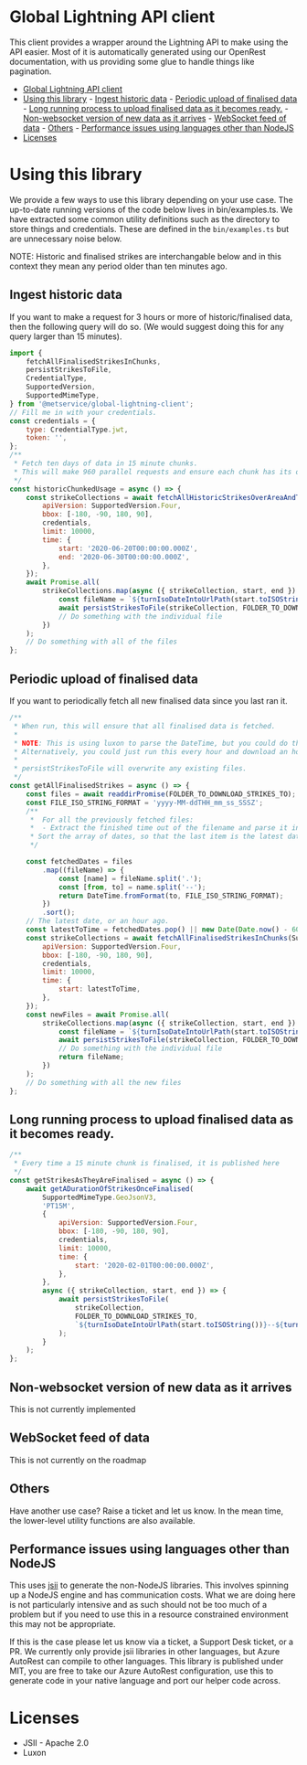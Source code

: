 # Global Lightning API client

This client provides a wrapper around the Lightning API to make using the API easier. Most of it is automatically generated using our OpenRest documentation, with us providing some glue to handle things like pagination.

- [Global Lightning API client](#global-lightning-api-client)
- [Using this library](#using-this-library) - [Ingest historic data](#ingest-historic-data) - [Periodic upload of finalised data](#periodic-upload-of-finalised-data) - [Long running process to upload finalised data as it becomes ready.](#long-running-process-to-upload-finalised-data-as-it-becomes-ready) - [Non-websocket version of new data as it arrives](#non-websocket-version-of-new-data-as-it-arrives) - [WebSocket feed of data](#websocket-feed-of-data) - [Others](#others) - [Performance issues using languages other than NodeJS](#performance-issues-using-languages-other-than-nodejs)
- [Licenses](#licenses)

# Using this library

We provide a few ways to use this library depending on your use case. The up-to-date running versions of the code below lives in bin/examples.ts. We have extracted some common utility definitions such as the directory to store things and credentials. These are defined in the `bin/examples.ts` but are unnecessary noise below.

NOTE: Historic and finalised strikes are interchangable below and in this context they mean any period older than ten minutes ago.

## Ingest historic data

If you want to make a request for 3 hours or more of historic/finalised data, then the following query will do so. (We would suggest doing this for any query larger than 15 minutes).

```js
import {
	fetchAllFinalisedStrikesInChunks,
	persistStrikesToFile,
	CredentialType,
	SupportedVersion,
	SupportedMimeType,
} from '@metservice/global-lightning-client';
// Fill me in with your credentials.
const credentials = {
	type: CredentialType.jwt,
	token: '',
};
/**
 * Fetch ten days of data in 15 minute chunks.
 * This will make 960 parallel requests and ensure each chunk has its own data.
 */
const historicChunkedUsage = async () => {
	const strikeCollections = await fetchAllHistoricStrikesOverAreaAndTimeInChunks(SupportedMimeType.KML, 'PT15M', {
		apiVersion: SupportedVersion.Four,
		bbox: [-180, -90, 180, 90],
		credentials,
		limit: 10000,
		time: {
			start: '2020-06-20T00:00:00.000Z',
			end: '2020-06-30T00:00:00.000Z',
		},
	});
	await Promise.all(
		strikeCollections.map(async ({ strikeCollection, start, end }) => {
			const fileName = `${turnIsoDateIntoUrlPath(start.toISOString())}--${turnIsoDateIntoUrlPath(end.toISOString())}.kml`;
			await persistStrikesToFile(strikeCollection, FOLDER_TO_DOWNLOAD_STRIKES_TO, fileName);
			// Do something with the individual file
		})
	);
	// Do something with all of the files
};
```

## Periodic upload of finalised data

If you want to periodically fetch all new finalised data since you last ran it.

```js
/**
 * When run, this will ensure that all finalised data is fetched.
 *
 * NOTE: This is using luxon to parse the DateTime, but you could do this with anything that can returns a sortable date.
 * Alternatively, you could just run this every hour and download an hour and half of data.
 *
 * persistStrikesToFile will overwrite any existing files.
 */
const getAllFinalisedStrikes = async () => {
	const files = await readdirPromise(FOLDER_TO_DOWNLOAD_STRIKES_TO);
	const FILE_ISO_STRING_FORMAT = 'yyyy-MM-ddTHH_mm_ss_SSSZ';
	/**
	 *	For all the previously fetched files:
	 *	- Extract the finished time out of the filename and parse it into a sortable date
	 * Sort the array of dates, so that the last item is the latest date
	 */

	const fetchedDates = files
		.map((fileName) => {
			const [name] = fileName.split('.');
			const [from, to] = name.split('--');
			return DateTime.fromFormat(to, FILE_ISO_STRING_FORMAT);
		})
		.sort();
	// The latest date, or an hour ago.
	const latestToTime = fetchedDates.pop() || new Date(Date.now() - 60 * 60 * 1000);
	const strikeCollections = await fetchAllFinalisedStrikesInChunks(SupportedMimeType.KML, 'PT15M', {
		apiVersion: SupportedVersion.Four,
		bbox: [-180, -90, 180, 90],
		credentials,
		limit: 10000,
		time: {
			start: latestToTime,
		},
	});
	const newFiles = await Promise.all(
		strikeCollections.map(async ({ strikeCollection, start, end }) => {
			const fileName = `${turnIsoDateIntoUrlPath(start.toISOString())}--${turnIsoDateIntoUrlPath(end.toISOString())}.kml`;
			await persistStrikesToFile(strikeCollection, FOLDER_TO_DOWNLOAD_STRIKES_TO, fileName);
			// Do something with the individual file
			return fileName;
		})
	);
	// Do something with all the new files
};
```

## Long running process to upload finalised data as it becomes ready.

```js
/**
 * Every time a 15 minute chunk is finalised, it is published here
 */
const getStrikesAsTheyAreFinalised = async () => {
	await getADurationOfStrikesOnceFinalised(
		SupportedMimeType.GeoJsonV3,
		'PT15M',
		{
			apiVersion: SupportedVersion.Four,
			bbox: [-180, -90, 180, 90],
			credentials,
			limit: 10000,
			time: {
				start: '2020-02-01T00:00:00.000Z',
			},
		},
		async ({ strikeCollection, start, end }) => {
			await persistStrikesToFile(
				strikeCollection,
				FOLDER_TO_DOWNLOAD_STRIKES_TO,
				`${turnIsoDateIntoUrlPath(start.toISOString())}--${turnIsoDateIntoUrlPath(end.toISOString())}.json`
			);
		}
	);
};
```

## Non-websocket version of new data as it arrives

This is not currently implemented

## WebSocket feed of data

This is not currently on the roadmap

## Others

Have another use case? Raise a ticket and let us know. In the mean time, the lower-level utility functions are also available.

## Performance issues using languages other than NodeJS

This uses [jsii](https://github.com/aws/jsii) to generate the non-NodeJS libraries. This involves spinning up a NodeJS engine and has communication costs. What we are doing here is not particularly intensive and as such should not be too much of a problem but if you need to use this in a resource constrained environment this may not be appropriate.

If this is the case please let us know via a ticket, a Support Desk ticket, or a PR. We currently only provide jsii libraries in other languages, but Azure AutoRest can compile to other languages. This library is published under MIT, you are free to take our Azure AutoRest configuration, use this to generate code in your native language and port our helper code across.

# Licenses

- JSII - Apache 2.0
- Luxon
